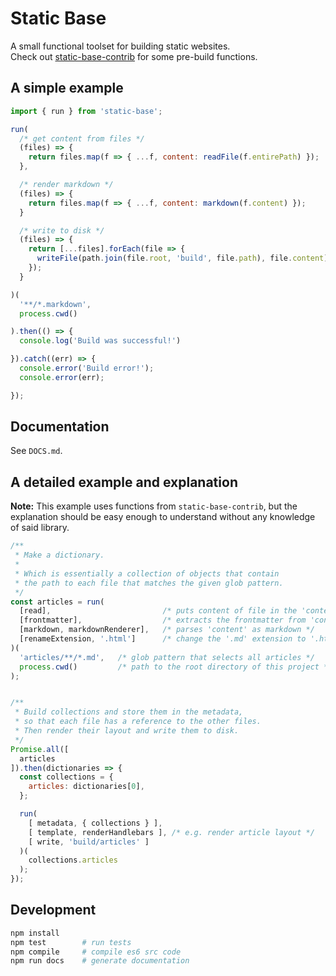 # Static Base

A small functional toolset for building static websites.  
Check out [static-base-contrib](https://github.com/icidasset/static-base)
for some pre-build functions.



## A simple example

```js
import { run } from 'static-base';

run(
  /* get content from files */
  (files) => {
    return files.map(f => { ...f, content: readFile(f.entirePath) });
  },

  /* render markdown */
  (files) => {
    return files.map(f => { ...f, content: markdown(f.content) });
  }

  /* write to disk */
  (files) => {
    return [...files].forEach(file => {
      writeFile(path.join(file.root, 'build', file.path), file.content);
    });
  }

)(
  '**/*.markdown',
  process.cwd()

).then(() => {
  console.log('Build was successful!')

}).catch((err) => {
  console.error('Build error!');
  console.error(err);

});
```



## Documentation

See `DOCS.md`.



## A detailed example and explanation

__Note:__ This example uses functions from `static-base-contrib`,
but the explanation should be easy enough to understand without
any knowledge of said library.

```js
/**
 * Make a dictionary.
 *
 * Which is essentially a collection of objects that contain
 * the path to each file that matches the given glob pattern.
 */
const articles = run(
  [read],                         /* puts content of file in the 'content' attribute */
  [frontmatter],                  /* extracts the frontmatter from 'content' and parses it */
  [markdown, markdownRenderer],   /* parses 'content' as markdown */
  [renameExtension, '.html']      /* change the '.md' extension to '.html' */
)(
  'articles/**/*.md',   /* glob pattern that selects all articles */
  process.cwd()         /* path to the root directory of this project */
);


/**
 * Build collections and store them in the metadata,
 * so that each file has a reference to the other files.
 * Then render their layout and write them to disk.
 */
Promise.all([
  articles
]).then(dictionaries => {
  const collections = {
    articles: dictionaries[0],
  };

  run(
    [ metadata, { collections } ],
    [ template, renderHandlebars ], /* e.g. render article layout */
    [ write, 'build/articles' ]
  )(
    collections.articles
  );
});
```



## Development

```bash
npm install
npm test        # run tests
npm compile     # compile es6 src code
npm run docs    # generate documentation
```
